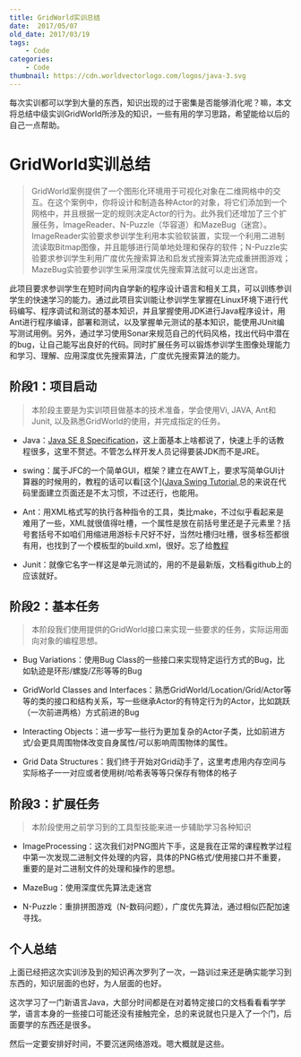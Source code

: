 ```yaml
---
title: GridWorld实训总结
date:  2017/05/07
old_date: 2017/03/19
tags:  
    - Code
categories:
    - Code
thumbnail: https://cdn.worldvectorlogo.com/logos/java-3.svg
---
```


每次实训都可以学到大量的东西，知识出现的过于密集是否能够消化呢？嘛，本文将总结中级实训GridWorld所涉及的知识，一些有用的学习思路，希望能给以后的自己一点帮助。

# GridWorld实训总结
> GridWorld案例提供了一个图形化环境用于可视化对象在二维网格中的交互。在这个案例中，你将设计和制造各种Actor的对象，将它们添加到一个网格中，并且根据一定的规则决定Actor的行为。此外我们还增加了三个扩展任务，ImageReader、N-Puzzle（华容道）和MazeBug（迷宫）。ImageReader实验要求参训学生利用本实验软装置，实现一个利用二进制流读取Bitmap图像，并且能够进行简单地处理和保存的软件；N-Puzzle实验要求参训学生利用广度优先搜索算法和启发式搜索算法完成重拼图游戏；MazeBug实验要参训学生采用深度优先搜索算法就可以走出迷宫。

此项目要求参训学生在短时间内自学新的程序设计语言和相关工具，可以训练参训学生的快速学习的能力。通过此项目实训能让参训学生掌握在Linux环境下进行代码编写、程序调试和测试的基本知识，并且掌握使用JDK进行Java程序设计，用Ant进行程序编译，部署和测试，以及掌握单元测试的基本知识，能使用JUnit编写测试用例。另外，通过学习使用Sonar来规范自己的代码风格，找出代码中潜在的bug，让自己能写出良好的代码。同时扩展任务可以锻炼参训学生图像处理能力和学习、理解、应用深度优先搜索算法，广度优先搜索算法的能力。


<!--more-->


## 阶段1：项目启动
>  本阶段主要是为实训项目做基本的技术准备，学会使用Vi, JAVA, Ant和Junit, 以及熟悉GridWorld的使用，并完成指定的任务。

+ Java：[Java SE 8 Specification](https://docs.oracle.com/javase/specs/jls/se8/html/index.html)，这上面基本上啥都说了，快速上手的话教程很多，这里不赘述。不管怎么样开发人员记得要装JDK而不是JRE。


+ swing：属于JFC的一个简单GUI，框架？建立在AWT上，要求写简单GUI计算器的时候用的，教程的话可以看[这个]([Java Swing Tutorial](http://www.javatpoint.com/java-swing),总的来说在代码里面建立页面还是不太习惯，不过还行，也能用。


+ Ant：用XML格式写的执行各种指令的工具，类比make，不过似乎看起来是难用了一些，XML就很值得吐槽，一个属性是放在前括号里还是子元素里？括号套括号不如咱们用缩进用游标卡尺好不好，当然吐槽归吐槽，很多标签都很有用，也找到了一个模板型的build.xml，很好。忘了给[教程](http://wiki.jikexueyuan.com/project/ant/)


+ Junit：就像它名字一样这是单元测试的，用的不是最新版，文档看github上的应该就好。


## 阶段2：基本任务

> 本阶段我们使用提供的GridWorld接口来实现一些要求的任务，实际运用面向对象的编程思想。

+ Bug Variations：使用Bug Class的一些接口来实现特定运行方式的Bug，比如轨迹是环形/螺旋/Z形等等的Bug


+ GridWorld Classes and Interfaces：熟悉GridWorld/Location/Grid/Actor等等的类的接口和结构关系，写一些继承Actor的有特定行为的Actor，比如跳跃（一次前进两格）方式前进的Bug


+ Interacting Objects：进一步写一些行为更加复杂的Actor子类，比如前进方式/会更具周围物体改变自身属性/可以影响周围物体的属性。


+ Grid Data Structures：我们终于开始对Grid动手了，这里考虑用内存空间与实际格子一一对应或者使用树/哈希表等等只保存有物体的格子

## 阶段3：扩展任务
> 本阶段使用之前学习到的工具型技能来进一步辅助学习各种知识


+ ImageProcessing：这次我们对PNG图片下手，这是我在正常的课程教学过程中第一次发现二进制文件处理的内容，具体的PNG格式/使用接口并不重要，重要的是对二进制文件的处理和操作的思想。


+ MazeBug：使用深度优先算法走迷宫


+ N-Puzzle：重排拼图游戏（N-数码问题），广度优先算法，通过相似匹配加速寻找。

## 个人总结

上面已经把这次实训涉及到的知识再次罗列了一次，一路训过来还是确实能学习到东西的，知识层面的也好，为人层面的也好。

这次学习了一门新语言Java，大部分时间都是在对着特定接口的文档看看看学学学，语言本身的一些接口可能还没有接触完全，总的来说就也只是入了一个门，后面要学的东西还是很多。

然后一定要安排好时间，不要沉迷网络游戏。嗯大概就是这些。